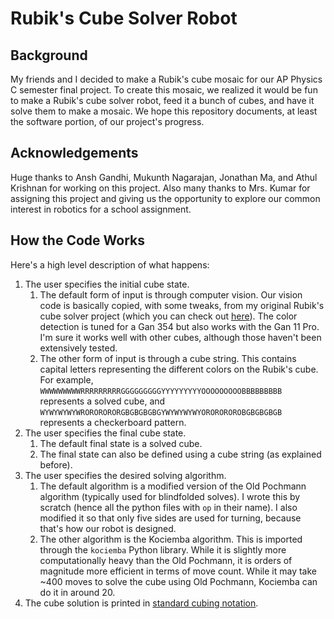 # Rubik's Cube Solver Robot

## Background
My friends and I decided to make a Rubik's cube mosaic for our AP Physics C semester final project. To create this mosaic, we realized it would be fun to make a Rubik's cube solver robot, feed it a bunch of cubes, and have it solve them to make a mosaic. We hope this repository documents, at least the software portion, of our project's progress.


## Acknowledgements
Huge thanks to Ansh Gandhi, Mukunth Nagarajan, Jonathan Ma, and Athul Krishnan for working on this project. Also many thanks to Mrs. Kumar for assigning this project and giving us the opportunity to explore our common interest in robotics for a school assignment.

## How the Code Works
Here's a high level description of what happens:
1) The user specifies the initial cube state.
   1) The default form of input is through computer vision. Our vision code is basically copied, with some tweaks, from my original Rubik's cube solver project (which you can check out [here](https://github.com/anshgandhi4/Rubiks-Cube-Solver)). The color detection is tuned for a Gan 354 but also works with the Gan 11 Pro. I'm sure it works well with other cubes, although those haven't been extensively tested.
   2) The other form of input is through a cube string. This contains capital letters representing the different colors on the Rubik's cube. For example, `WWWWWWWWWRRRRRRRRRGGGGGGGGGYYYYYYYYYOOOOOOOOOBBBBBBBBB` represents a solved cube, and `WYWYWYWYWRORORORORGBGBGBGBGYWYWYWYWYOROROROROBGBGBGBGB` represents a checkerboard pattern.
2) The user specifies the final cube state.
   1) The default final state is a solved cube.
   2) The final state can also be defined using a cube string (as explained before).
3) The user specifies the desired solving algorithm.
   1) The default algorithm is a modified version of the Old Pochmann algorithm (typically used for blindfolded solves). I wrote this by scratch (hence all the python files with `op` in their name). I also modified it so that only five sides are used for turning, because that's how our robot is designed.
   2) The other algorithm is the Kociemba algorithm. This is imported through the `kociemba` Python library. While it is slightly more computationally heavy than the Old Pochmann, it is orders of magnitude more efficient in terms of move count. While it may take ~400 moves to solve the cube using Old Pochmann, Kociemba can do it in around 20.
4) The cube solution is printed in [standard cubing notation](https://www.youtube.com/embed/24eHm4ri8WM?start=0&end=51).
